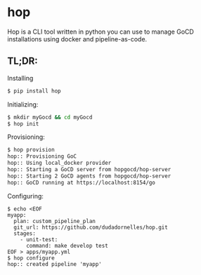 # hop

Hop is a CLI tool written in python you can use to manage GoCD installations using docker and pipeline-as-code.

## TL;DR:
Installing
```bash
$ pip install hop
```
Initializing:
```bash
$ mkdir myGocd && cd myGocd
$ hop init
```
Provisioning:
```bash
$ hop provision
hop:: Provisioning GoC
hop:: Using local_docker provider
hop:: Starting a GoCD server from hopgocd/hop-server
hop:: Starting 2 GoCD agents from hopgocd/hop-server
hop:: GoCD running at https://localhost:8154/go
```
Configuring:
```
$ echo <EOF
myapp:
  plan: custom_pipeline_plan
  git_url: https://github.com/dudadornelles/hop.git
  stages:
    - unit-test:
      command: make develop test
EOF > apps/myapp.yml
$ hop configure
hop:: created pipeline 'myapp'
```
